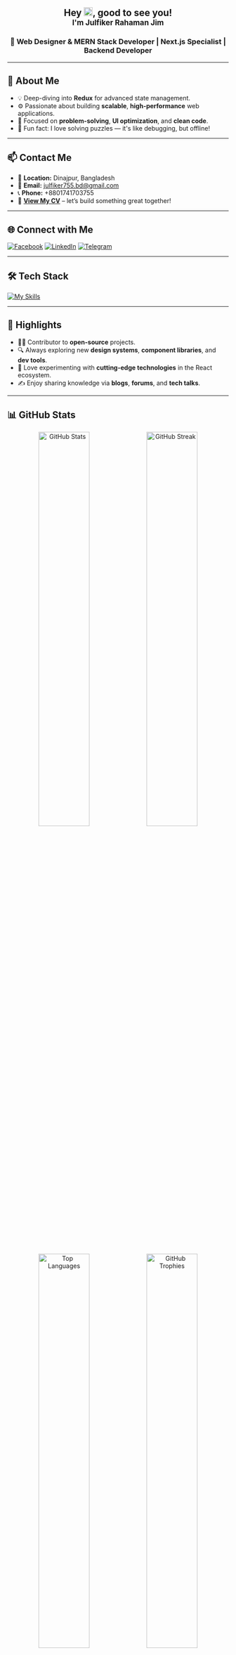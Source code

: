 <h2 align="center">
  Hey <img src="https://raw.githubusercontent.com/MartinHeinz/MartinHeinz/master/wave.gif" width="20px">, good to see you!  
  <br/>
  <span style="font-size:17px">I'm Julfiker Rahaman Jim</span>
</h2>

<h3 align="center">
🚀 Web Designer & MERN Stack Developer | Next.js Specialist | Backend Developer
</h3>

---

## 🧠 About Me

- 💡 Deep-diving into **Redux** for advanced state management.
- ⚙️ Passionate about building **scalable**, **high-performance** web applications.
- 🎯 Focused on **problem-solving**, **UI optimization**, and **clean code**.
- 🧩 Fun fact: I love solving puzzles — it's like debugging, but offline!

---

## 📫 Contact Me

- 📍 **Location:** Dinajpur, Bangladesh  
- 📧 **Email:** [julfiker755.bd@gmail.com](mailto:julfiker755.bd@gmail.com)  
- 📞 **Phone:** +8801741703755  
- 📄 [**View My CV**](https://drive.google.com/file/d/1FKetYrP2h7E1a-TcNUsq10R0J782_7zu/view) – let’s build something great together!

---

## 🌐 Connect with Me

<p align="left">
  <a href="https://www.facebook.com/julfikerrahaman.jim" target="_blank"><img alt="Facebook" src="https://img.shields.io/badge/Facebook-1877F2?style=for-the-badge&logo=facebook&logoColor=white"/></a>
  <a href="https://www.linkedin.com/in/julfikerjim/" target="_blank"><img alt="LinkedIn" src="https://img.shields.io/badge/LinkedIn-0077B5?style=for-the-badge&logo=linkedin&logoColor=white"/></a>
  <a href="https://t.me/your_telegram_username" target="_blank"><img alt="Telegram" src="https://img.shields.io/badge/Telegram-2CA5E0?style=for-the-badge&logo=telegram&logoColor=white"/></a>
</p>

---

## 🛠️ Tech Stack

[![My Skills](https://skillicons.dev/icons?i=react,nextjs,nodejs,express,js,ts,mongodb,redux,firebase,tailwind,bootstrap,html,css,jquery,git,github,postman,vscode,figma,threejs,gcp,netlify,vite,svg,stackoverflow,devto)](https://skillicons.dev)

---

## 🌟 Highlights

- 👨‍💻 Contributor to **open-source** projects.
- 🔍 Always exploring new **design systems**, **component libraries**, and **dev tools**.
- 🧪 Love experimenting with **cutting-edge technologies** in the React ecosystem.
- ✍️ Enjoy sharing knowledge via **blogs**, **forums**, and **tech talks**.

---

## 📊 GitHub Stats

<div align="center">
  <img src="https://github-readme-stats.vercel.app/api?username=Julfiker755&show_icons=true&theme=vue-dark&hide_border=true&date_format=M%20j%5B%2C%20Y%5D" width="48%" alt="GitHub Stats"/>
  <img src="https://streak-stats.demolab.com/?user=Julfiker755&theme=nordfox&hide_border=true" width="48%" alt="GitHub Streak"/>
</div>

<div align="center">
  <img src="https://github-readme-stats.vercel.app/api/top-langs/?username=Julfiker755&layout=compact&theme=vue-dark&hide_border=true" width="48%" alt="Top Languages"/>
  <img src="https://github-profile-trophy.vercel.app/?username=Julfiker755&theme=darkhub&no-bg=true&margin-w=15&margin-h=15" width="48%" alt="GitHub Trophies"/>
</div>

<div align="center">
  <img src="https://github-contribution-graph.vercel.app/api/?username=Julfiker755&theme=github-dark&hide_border=true" width="95%" alt="Contribution Graph"/>
</div>


---

<h3 align="center">Thanks for visiting! 🚀</h3>
<p align="center">Feel free to reach out — I'm always excited to collaborate, contribute, or just chat about code!</p>
